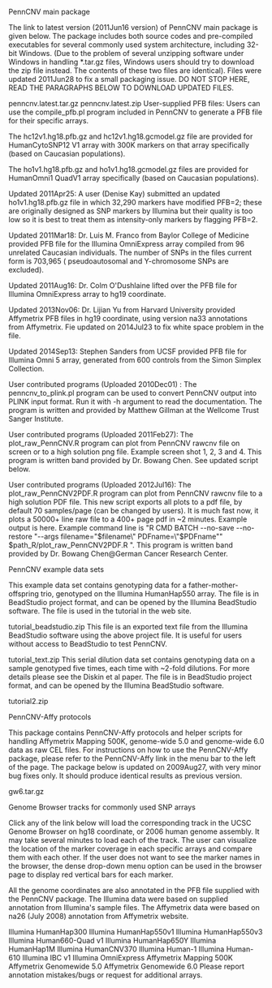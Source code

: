 PennCNV main package

The link to latest version (2011Jun16 version) of PennCNV main package is given below. The package includes both source codes and pre-compiled executables for several commonly used system architecture, including 32-bit Windows. (Due to the problem of several unzipping software under Windows in handling *.tar.gz files, Windows users should try to download the zip file instead. The contents of these two files are identical). Files were updated 2011Jun28 to fix a small packaging issue. DO NOT STOP HERE, READ THE PARAGRAPHS BELOW TO DOWNLOAD UPDATED FILES.

penncnv.latest.tar.gz
penncnv.latest.zip
User-supplied PFB files: Users can use the compile_pfb.pl program included in PennCNV to generate a PFB file for their specific arrays.

The hc12v1.hg18.pfb.gz and hc12v1.hg18.gcmodel.gz file are provided for HumanCytoSNP12 V1 array with 300K markers on that array specifically (based on Caucasian populations).

The ho1v1.hg18.pfb.gz and ho1v1.hg18.gcmodel.gz files are provided for HumanOmni1 QuadV1 array specifically (based on Caucasian populations).

Updated 2011Apr25: A user (Denise Kay) submitted an updated ho1v1.hg18.pfb.gz file in which 32,290 markers have modified PFB=2; these are originally designed as SNP markers by Illumina but their quality is too low so it is best to treat them as intensity-only markers by flagging PFB=2.

Updated 2011Mar18: Dr. Luis M. Franco from Baylor College of Medicine provided PFB file for the Illumina OmniExpress array compiled from 96 unrelated Caucasian individuals. The number of SNPs in the files current form is 703,965 ( pseudoautosomal and Y-chromosome SNPs are excluded).

Updated 2011Aug16: Dr. Colm O'Dushlaine lifted over the PFB file for Illumina OmniExpress array to hg19 coordinate.

Updated 2013Nov06: Dr. Lijian Yu from Harvard University provided Affymetrix PFB files in hg19 coordinate, using version na33 annotations from Affymetrix. Fie updated on 2014Jul23 to fix white space problem in the file.

Updated 2014Sep13: Stephen Sanders from UCSF provided PFB file for Illumina Omni 5 array, generated from 600 controls from the Simon Simplex Collection.

User contributed programs (Uploaded 2010Dec01) : The penncnv_to_plink.pl program can be used to convert PennCNV output into PLINK input format. Run it with -h argument to read the documentation. The program is written and provided by Matthew Gillman at the Wellcome Trust Sanger Institute.

User contributed programs (Uploaded 2011Feb27): The plot_raw_PennCNV.R program can plot from PennCNV rawcnv file on screen or to a high solution png file. Example screen shot 1, 2, 3 and 4. This program is written band provided by Dr. Bowang Chen. See updated script below.

User contributed programs (Uploaded 2012Jul16): The plot_raw_PennCNV2PDF.R program can plot from PennCNV rawcnv file to a high solution PDF file. This new script exports all plots to a pdf file, by default 70 samples/page (can be changed by users). It is much fast now, it plots a 50000+ line raw file to a 400+ page pdf in ~2 minutes. Example output is here. Example command line is "R CMD BATCH --no-save --no-restore "--args filename=\"$filename\" PDFname=\"$PDFname\"" $path_R/plot_raw_PennCNV2PDF.R ". This program is written band provided by Dr. Bowang Chen@German Cancer Research Center.

 

 PennCNV example data sets

This example data set contains genotyping data for a father-mother-offspring trio, genotyped on the Illumina HumanHap550 array. The file is in BeadStudio project format, and can be opened by the Illumina BeadStudio software. The file is used in the tutorial in the web site.

tutorial_beadstudio.zip
This file is an exported text file from the Illumina BeadStudio software using the above project file. It is useful for users without access to BeadStudio to test PennCNV.

tutorial_text.zip
This serial dilution data set contains genotyping data on a sample genotyped five times, each time with ~2-fold dilutions. For more details please see the Diskin et al paper. The file is in BeadStudio project format, and can be opened by the Illumina BeadStudio software.

tutorial2.zip
 

PennCNV-Affy protocols

This package contains PennCNV-Affy protocols and helper scripts for handling Affymetrix Mapping 500K, genome-wide 5.0 and genome-wide 6.0 data as raw CEL files. For instructions on how to use the PennCNV-Affy package, please refer to the PennCNV-Affy link in the menu bar to the left of the page. The package below is updated on 2009Aug27, with very minor bug fixes only. It should produce identical results as previous version.

gw6.tar.gz
 

Genome Browser tracks for commonly used SNP arrays

Click any of the link below will load the corresponding track in the UCSC Genome Browser on hg18 coordinate, or 2006 human genome assembly. It may take several minutes to load each of the track. The user can visualize the location of the marker coverage in each specific arrays and compare them with each other. If the user does not want to see the marker names in the browser, the dense drop-down menu option can be used in the browser page to display red vertical bars for each marker.

All the genome coordinates are also annotated in the PFB file supplied with the PennCNV package. The Illumina data were based on supplied annotation from Illumina's sample files. The Affymetrix data were based on na26 (July 2008) annotation from Affymetrix website.

Illumina HumanHap300
Illumina HumanHap550v1
Illumina HumanHap550v3
Illumina Human660-Quad v1
Illumina HumanHap650Y
Illumina HumanHap1M
Illumina HumanCNV370
Illumina Human-1
Illumina Human-610
Illumina IBC v1
Illumina OmniExpress
Affymetrix Mapping 500K
Affymetrix Genomewide 5.0
Affymetrix Genomewide 6.0
Please report annotation mistakes/bugs or request for additional arrays.

